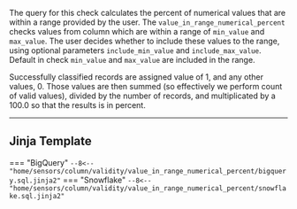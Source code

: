 The query for this check calculates the percent of numerical values that are within a range provided by the user.
The `value_in_range_numerical_percent` checks values from column which are within a range of `min_value` and `max_value`.
The user decides whether to include these values to the range, using optional parameters `include_min_value` and `include_max_value`.
Default in check `min_value` and `max_value`  are included in the range. 

Successfully classified records are assigned value of 1, and any other values, 0.
Those values are then summed (so effectively we perform count of valid values), divided by the number of records,
and multiplicated by a 100.0 so that the results is in percent.

___
## Jinja Template
=== "BigQuery"
    ```
    --8<-- "home/sensors/column/validity/value_in_range_numerical_percent/bigquery.sql.jinja2"
    ```
=== "Snowflake"
    ```
    --8<-- "home/sensors/column/validity/value_in_range_numerical_percent/snowflake.sql.jinja2"
    ```